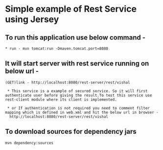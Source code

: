 # Simple example of Rest Service using Jersey


## To run this application use below command -

    * run - mvn tomcat:run -Dmaven.tomcat.port=8080
    
##	It will start server with rest service running on below url -

	(GET)link - http://localhost:8080/rest-server/rest/vishal

	 * This service is a example of secured service. So it will first authenticate user before giving the result.To test this service use rest-client module where its client is implemented.
	 
	 * or If authentication is not required you need to comment filter mapping which is defined in web.xml and hit the below url in browser -
	  http://localhost:8080/rest-server/rest/vishal
	 
##	To download sources for dependency jars
	mvn dependency:sources